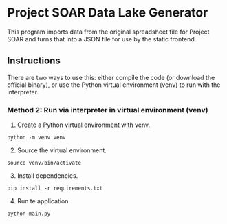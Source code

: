 # Project SOAR Data Lake Generator
This program imports data from the original spreadsheet file for Project SOAR and turns that into a JSON file for use by the static frontend.

## Instructions
There are two ways to use this: either compile the code (or download the official binary), or use the Python virtual environment (venv) to run with the interpreter.

### Method 2: Run via interpreter in virtual environment (venv)
1. Create a Python virtual environment with venv.

```shell
python -m venv venv
```

2. Source the virtual environment.

```shell
source venv/bin/activate
```
3. Install dependencies.

```shell
pip install -r requirements.txt
```

4. Run te application.

```shell
python main.py
```
